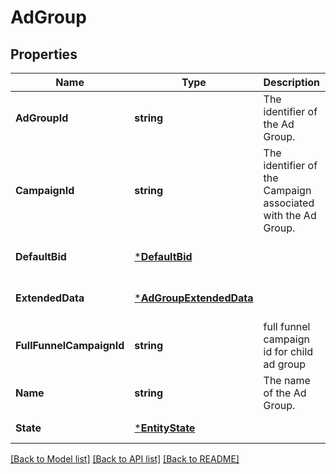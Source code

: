 # AdGroup

## Properties
Name | Type | Description | Notes
------------ | ------------- | ------------- | -------------
**AdGroupId** | **string** | The identifier of the Ad Group. | [default to null]
**CampaignId** | **string** | The identifier of the Campaign associated with the Ad Group. | [default to null]
**DefaultBid** | [***DefaultBid**](DefaultBid.md) |  | [optional] [default to null]
**ExtendedData** | [***AdGroupExtendedData**](AdGroupExtendedData.md) |  | [optional] [default to null]
**FullFunnelCampaignId** | **string** | full funnel campaign id for child ad group | [optional] [default to null]
**Name** | **string** | The name of the Ad Group. | [default to null]
**State** | [***EntityState**](EntityState.md) |  | [default to null]

[[Back to Model list]](../README.md#documentation-for-models) [[Back to API list]](../README.md#documentation-for-api-endpoints) [[Back to README]](../README.md)

